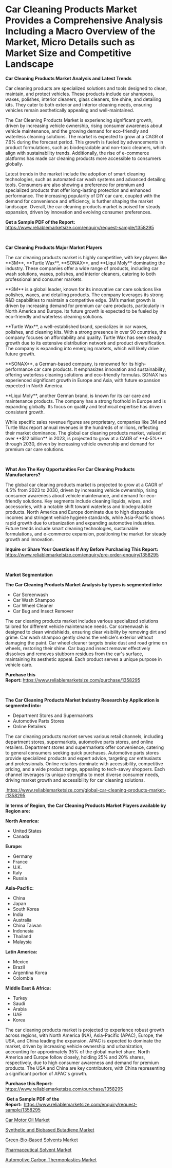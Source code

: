 <p><h1>Car Cleaning Products Market Provides a Comprehensive Analysis Including a Macro Overview of the Market, Micro Details such as Market Size and Competitive Landscape</h1></p><p><strong>Car Cleaning Products Market Analysis and Latest Trends</strong></p>
<p><p>Car cleaning products are specialized solutions and tools designed to clean, maintain, and protect vehicles. These products include car shampoos, waxes, polishes, interior cleaners, glass cleaners, tire shine, and detailing kits. They cater to both exterior and interior cleaning needs, ensuring vehicles remain aesthetically appealing and well-maintained.</p><p>The Car Cleaning Products Market is experiencing significant growth, driven by increasing vehicle ownership, rising consumer awareness about vehicle maintenance, and the growing demand for eco-friendly and waterless cleaning solutions. The market is expected to grow at a CAGR of 7.6% during the forecast period. This growth is fueled by advancements in product formulations, such as biodegradable and non-toxic cleaners, which align with sustainability trends. Additionally, the rise of e-commerce platforms has made car cleaning products more accessible to consumers globally.</p><p>Latest trends in the market include the adoption of smart cleaning technologies, such as automated car wash systems and advanced detailing tools. Consumers are also showing a preference for premium and specialized products that offer long-lasting protection and enhanced performance. The increasing popularity of DIY car care, coupled with the demand for convenience and efficiency, is further shaping the market landscape. Overall, the car cleaning products market is poised for steady expansion, driven by innovation and evolving consumer preferences.</p></p>
<p><strong>Get a Sample PDF of the Report:&nbsp;</strong> <a href="https://www.reliablemarketsize.com/enquiry/request-sample/1358295?utm_campaign=1897&utm_medium=2&utm_source=Github&utm_content=ia&utm_term=21012025&utm_id=car-cleaning-products">https://www.reliablemarketsize.com/enquiry/request-sample/1358295</a></p>
<p>&nbsp;</p>
<p><strong>Car Cleaning Products Major Market Players</strong></p>
<p><p>The car cleaning products market is highly competitive, with key players like **3M**, **Turtle Wax**, **SONAX**, and **Liqui Moly** dominating the industry. These companies offer a wide range of products, including car wash solutions, waxes, polishes, and interior cleaners, catering to both professional and consumer markets.</p><p>**3M** is a global leader, known for its innovative car care solutions like polishes, waxes, and detailing products. The company leverages its strong R&D capabilities to maintain a competitive edge. 3M’s market growth is driven by increasing demand for premium car care products, particularly in North America and Europe. Its future growth is expected to be fueled by eco-friendly and waterless cleaning solutions.</p><p>**Turtle Wax**, a well-established brand, specializes in car waxes, polishes, and cleaning kits. With a strong presence in over 90 countries, the company focuses on affordability and quality. Turtle Wax has seen steady growth due to its extensive distribution network and product diversification. The company is expanding into emerging markets, which will likely drive future growth.</p><p>**SONAX**, a German-based company, is renowned for its high-performance car care products. It emphasizes innovation and sustainability, offering waterless cleaning solutions and eco-friendly formulas. SONAX has experienced significant growth in Europe and Asia, with future expansion expected in North America.</p><p>**Liqui Moly**, another German brand, is known for its car care and maintenance products. The company has a strong foothold in Europe and is expanding globally. Its focus on quality and technical expertise has driven consistent growth.</p><p>While specific sales revenue figures are proprietary, companies like 3M and Turtle Wax report annual revenues in the hundreds of millions, reflecting their market dominance. The global car cleaning products market, valued at over **$12 billion** in 2023, is projected to grow at a CAGR of **4-5%** through 2030, driven by increasing vehicle ownership and demand for premium car care solutions.</p></p>
<p>&nbsp;</p>
<p><strong>What Are The Key Opportunities For Car Cleaning Products Manufacturers?</strong></p>
<p><p>The global car cleaning products market is projected to grow at a CAGR of 4.5% from 2023 to 2030, driven by increasing vehicle ownership, rising consumer awareness about vehicle maintenance, and demand for eco-friendly solutions. Key segments include cleaning liquids, wipes, and accessories, with a notable shift toward waterless and biodegradable products. North America and Europe dominate due to high disposable incomes and stringent vehicle hygiene standards, while Asia-Pacific shows rapid growth due to urbanization and expanding automotive industries. Future trends include smart cleaning technologies, sustainable formulations, and e-commerce expansion, positioning the market for steady growth and innovation.</p></p>
<p><strong>Inquire or Share Your Questions If Any Before Purchasing This Report:</strong> <a href="https://www.reliablemarketsize.com/enquiry/pre-order-enquiry/1358295?utm_campaign=1897&utm_medium=2&utm_source=Github&utm_content=ia&utm_term=21012025&utm_id=car-cleaning-products">https://www.reliablemarketsize.com/enquiry/pre-order-enquiry/1358295</a></p>
<p>&nbsp;</p>
<p><strong>Market Segmentation</strong></p>
<p><strong>The Car Cleaning Products Market Analysis by types is segmented into:</strong></p>
<p><ul><li>Car Screenwash</li><li>Car Wash Shampoo</li><li>Car Wheel Cleaner</li><li>Car Bug and Insect Remover</li></ul></p>
<p><p>The car cleaning products market includes various specialized solutions tailored for different vehicle maintenance needs. Car screenwash is designed to clean windshields, ensuring clear visibility by removing dirt and grime. Car wash shampoo gently cleans the vehicle's exterior without damaging the paint. Car wheel cleaner targets brake dust and road grime on wheels, restoring their shine. Car bug and insect remover effectively dissolves and removes stubborn residues from the car's surface, maintaining its aesthetic appeal. Each product serves a unique purpose in vehicle care.</p></p>
<p><strong>Purchase this Report:&nbsp;</strong><a href="https://www.reliablemarketsize.com/purchase/1358295?utm_campaign=1897&utm_medium=2&utm_source=Github&utm_content=ia&utm_term=21012025&utm_id=car-cleaning-products">https://www.reliablemarketsize.com/purchase/1358295</a></p>
<p>&nbsp;</p>
<p><strong>The Car Cleaning Products Market Industry Research by Application is segmented into:</strong></p>
<p><ul><li>Department Stores and Supermarkets</li><li>Automotive Parts Stores</li><li>Online Retailers</li></ul></p>
<p><p>The car cleaning products market serves various retail channels, including department stores, supermarkets, automotive parts stores, and online retailers. Department stores and supermarkets offer convenience, catering to general consumers seeking quick purchases. Automotive parts stores provide specialized products and expert advice, targeting car enthusiasts and professionals. Online retailers dominate with accessibility, competitive pricing, and a wide product range, appealing to tech-savvy shoppers. Each channel leverages its unique strengths to meet diverse consumer needs, driving market growth and accessibility for car cleaning solutions.</p></p>
<p><a href="https://www.reliablemarketsize.com/global-car-cleaning-products-market-r1358295?utm_campaign=1897&utm_medium=2&utm_source=Github&utm_content=ia&utm_term=21012025&utm_id=car-cleaning-products">&nbsp;https://www.reliablemarketsize.com/global-car-cleaning-products-market-r1358295</a></p>
<p><strong>In terms of Region, the Car Cleaning Products Market Players available by Region are:</strong></p>
<p>
    <p> <strong> North America: </strong>
        <ul>
            <li>United States</li>
            <li>Canada</li>
        </ul>
        </p> 
    <p> <strong> Europe: </strong>
        <ul>
            <li>Germany</li>
            <li>France</li>
            <li>U.K.</li>
            <li>Italy</li>
            <li>Russia</li>
        </ul>
        </p> 
    <p> <strong> Asia-Pacific: </strong>
        <ul>
            <li>China</li>
            <li>Japan</li>
            <li>South Korea</li>
            <li>India</li>
            <li>Australia</li>
            <li>China Taiwan</li>
            <li>Indonesia</li>
            <li>Thailand</li>
            <li>Malaysia</li>
        </ul>
        </p> 
    <p> <strong> Latin America: </strong>
        <ul>
            <li>Mexico</li>
            <li>Brazil</li>
            <li>Argentina Korea</li>
            <li>Colombia</li>
        </ul>
        </p> 
    <p> <strong> Middle East & Africa: </strong>
        <ul>
            <li>Turkey</li>
            <li>Saudi</li>
            <li>Arabia</li>
            <li>UAE</li>
            <li>Korea</li>
        </ul>
    </p>
    </p>
<p><p>The car cleaning products market is projected to experience robust growth across regions, with North America (NA), Asia-Pacific (APAC), Europe, the USA, and China leading the expansion. APAC is expected to dominate the market, driven by increasing vehicle ownership and urbanization, accounting for approximately 35% of the global market share. North America and Europe follow closely, holding 25% and 20% shares, respectively, due to high consumer awareness and demand for premium products. The USA and China are key contributors, with China representing a significant portion of APAC's growth.</p></p>
<p><strong>Purchase this Report: </strong><a href="https://www.reliablemarketsize.com/purchase/1358295?utm_campaign=1897&utm_medium=2&utm_source=Github&utm_content=ia&utm_term=21012025&utm_id=car-cleaning-products">https://www.reliablemarketsize.com/purchase/1358295</a></p>
<p>&nbsp;<strong>Get a Sample PDF of the Report:&nbsp;&nbsp;</strong><a href="https://www.reliablemarketsize.com/enquiry/request-sample/1358295?utm_campaign=1897&utm_medium=2&utm_source=Github&utm_content=ia&utm_term=21012025&utm_id=car-cleaning-products">https://www.reliablemarketsize.com/enquiry/request-sample/1358295</a></p>
<p><strong></strong></p>
<p><p><a href="https://github.com/ChiragRP21/Market-Research-Report-List-7/blob/main/car-motor-oil-market.md?utm_campaign=1897&utm_medium=2&utm_source=Github&utm_content=ia&utm_term=21012025&utm_id=car-cleaning-products">Car Motor Oil Market</a></p><p><a href="https://www.linkedin.com/pulse/sales-channel-penetration-market-opportunities-synthetic-dcl5c?utm_campaign=1897&utm_medium=2&utm_source=Github&utm_content=ia&utm_term=21012025&utm_id=car-cleaning-products">Synthetic and Biobased Butadiene Market</a></p><p><a href="https://www.linkedin.com/pulse/future-forecast-green-bio-based-solvents-market-size-moz0c?utm_campaign=1897&utm_medium=2&utm_source=Github&utm_content=ia&utm_term=21012025&utm_id=car-cleaning-products">Green-Bio-Based Solvents Market</a></p><p><a href="https://www.linkedin.com/pulse/projected-cagr-93-pharmaceutical-solvent-market-analysis-fq1uf?utm_campaign=1897&utm_medium=2&utm_source=Github&utm_content=ia&utm_term=21012025&utm_id=car-cleaning-products">Pharmaceutical Solvent Market</a></p><p><a href="https://www.linkedin.com/pulse/insight-automotive-carbon-thermoplastics-market-size-expected-kovbf?utm_campaign=1897&utm_medium=2&utm_source=Github&utm_content=ia&utm_term=21012025&utm_id=car-cleaning-products">Automotive Carbon Thermoplastics Market</a></p></p>